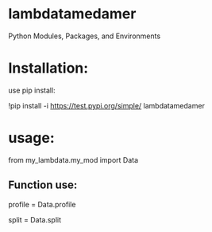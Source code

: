 # lambdatamedamer
Python Modules, Packages, and Environments

# Installation:
use pip install:

!pip install -i https://test.pypi.org/simple/ lambdatamedamer

# usage:
from my_lambdata.my_mod import Data

## Function use:

profile = Data.profile

split = Data.split